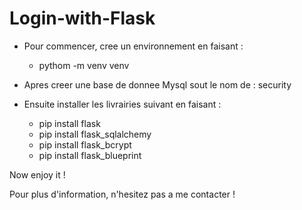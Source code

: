 # Login-with-Flask

- Pour commencer, cree un environnement en faisant :
    * pythom -m venv venv

- Apres creer une base de donnee Mysql sout le nom de : security

- Ensuite installer les livrairies suivant en faisant :
    * pip install flask
    * pip install flask_sqlalchemy
    * pip install flask_bcrypt
    * pip install flask_blueprint


Now enjoy it !





Pour plus d'information, n'hesitez pas a me contacter !
